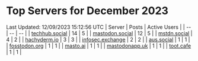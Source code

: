 # Top Servers for December 2023
Last Updated: 12/09/2023 15:12:56 UTC
| Server | Posts | Active Users |
| -- | -- | -- |
| [techhub.social](https://techhub.social/tags/PowerShell) | 14 | 5 |
| [mastodon.social](https://mastodon.social/tags/PowerShell) | 12 | 5 |
| [mstdn.social](https://mstdn.social/tags/PowerShell) | 4 | 2 |
| [hachyderm.io](https://hachyderm.io/tags/PowerShell) | 3 | 3 |
| [infosec.exchange](https://infosec.exchange/tags/PowerShell) | 2 | 2 |
| [aus.social](https://aus.social/tags/PowerShell) | 1 | 1 |
| [fosstodon.org](https://fosstodon.org/tags/PowerShell) | 1 | 1 |
| [masto.ai](https://masto.ai/tags/PowerShell) | 1 | 1 |
| [mastodonapp.uk](https://mastodonapp.uk/tags/PowerShell) | 1 | 1 |
| [toot.cafe](https://toot.cafe/tags/PowerShell) | 1 | 1 |
